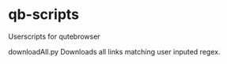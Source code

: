 # qb-scripts
Userscripts for qutebrowser

downloadAll.py	Downloads all links matching user inputed regex.
